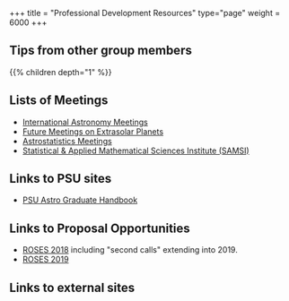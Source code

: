 +++
title = "Professional Development Resources"
type="page"
weight = 6000
+++

## Tips from other group members
{{% children depth="1" %}}

## Lists of Meetings
- [International Astronomy Meetings](http://www.cadc-ccda.hia-iha.nrc-cnrc.gc.ca/en/meetings/)
- [Future Meetings on Extrasolar Planets](http://exoplanet.eu/meetings/)
- [Astrostatistics Meetings](https://asaip.psu.edu/meetings)
- [Statistical & Applied Mathematical Sciences Institute (SAMSI)](https://www.samsi.info/)

## Links to PSU sites
- [PSU Astro Graduate Handbook](https://astro.psu.edu/images/pdfs/Graduate-Student-Handbook-2)

## Links to Proposal Opportunities
- [ROSES 2018](https://nspires.nasaprs.com/external/viewrepositorydocument/cmdocumentid=604138/solicitationId=%7B269E574F-3BCA-0221-96A6-AFA618145EE4%7D/viewSolicitationDocument=1/Table%202%202018%20amend71.html) including "second calls" extending into 2019.
- [ROSES 2019](https://nspires.nasaprs.com/external/viewrepositorydocument/cmdocumentid=660371/solicitationId=%7BABB576B8-F844-25E0-AD23-9E94AAC04AE1%7D/viewSolicitationDocument=1/Table%202%202019.html)

## Links to external sites

